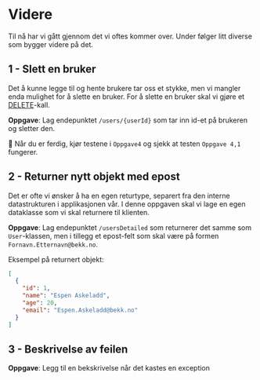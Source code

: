 # Videre
Til nå har vi gått gjennom det vi oftes kommer over. Under følger litt diverse som bygger videre på det.

## 1 - Slett en bruker

Det å kunne legge til og hente brukere tar oss et stykke, men vi mangler enda mulighet for å slette en bruker.
For å slette en bruker skal vi gjøre et [DELETE](https://developer.mozilla.org/en-US/docs/Web/HTTP/Methods/DELETE)-kall.

**Oppgave**: Lag endepunktet `/users/{userId}` som tar inn id-et på brukeren og sletter den.

🧪 Når du er ferdig, kjør testene i `Oppgave4` og sjekk at testen `Oppgave 4,1` fungerer.


## 2 - Returner nytt objekt med epost

Det er ofte vi ønsker å ha en egen returtype, separert fra den interne datastrukturen i applikasjonen vår.
I denne oppgaven skal vi lage en egen dataklasse som vi skal returnere til klienten.

**Oppgave**: Lag endepunktet `/usersDetailed` som returnerer det samme som `User`-klassen, men i tillegg et epost-felt som skal være på formen `Fornavn.Etternavn@bekk.no`.

Eksempel på returnert objekt:
```json
[
  {
    "id": 1,
    "name": "Espen Askeladd",
    "age": 20,
    "email": "Espen.Askeladd@bekk.no"
  }
]
```

## 3 - Beskrivelse av feilen

**Oppgave**: Legg til en bekskrivelse når det kastes en exception
